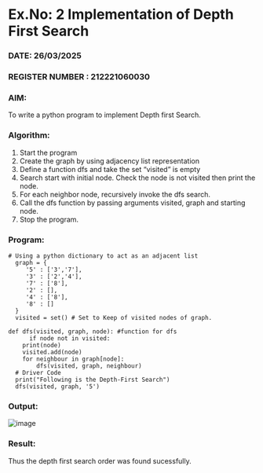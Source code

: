 # Ex.No: 2  Implementation of Depth First Search
### DATE: 26/03/2025                                                                           
### REGISTER NUMBER : 212221060030
### AIM: 
To write a python program to implement Depth first Search. 
### Algorithm:
1. Start the program
2. Create the graph by using adjacency list representation
3. Define a function dfs and take the set “visited” is empty 
4. Search start with initial node. Check the node is not visited then print the node.
5. For each neighbor node, recursively invoke the dfs search.
6. Call the dfs function by passing arguments visited, graph and starting node.
7. Stop the program.
### Program:

    # Using a python dictionary to act as an adjacent list
      graph = { 
         '5' : ['3','7'],
         '3' : ['2','4'],
         '7' : ['8'],
         '2' : [],
         '4' : ['8'],
         '8' : []
      }
      visited = set() # Set to Keep of visited nodes of graph.
   
    def dfs(visited, graph, node): #function for dfs
          if node not in visited:
        print(node)
        visited.add(node)
        for neighbour in graph[node]:
            dfs(visited, graph, neighbour)
      # Driver Code
      print("Following is the Depth-First Search")
      dfs(visited, graph, '5')

### Output:

![image](https://github.com/user-attachments/assets/b3352b0e-6a2f-4977-b448-db8f7a58fe1d)


### Result:
Thus the depth first search order was found sucessfully.
